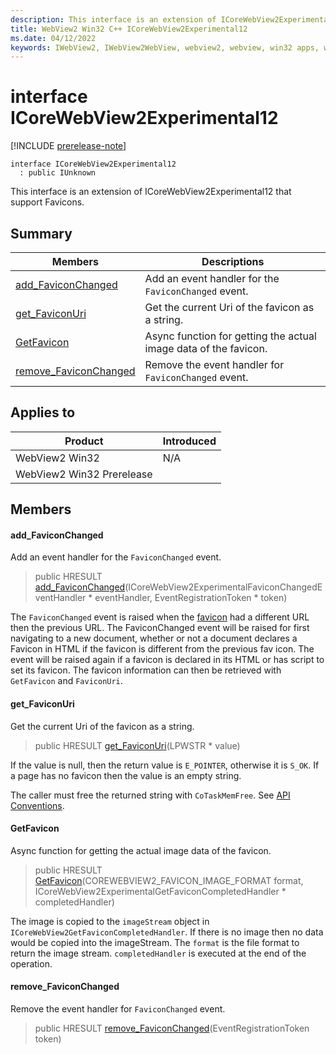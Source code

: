 ```yaml
---
description: This interface is an extension of ICoreWebView2Experimental12 that support Favicons.
title: WebView2 Win32 C++ ICoreWebView2Experimental12
ms.date: 04/12/2022
keywords: IWebView2, IWebView2WebView, webview2, webview, win32 apps, win32, edge, ICoreWebView2, ICoreWebView2Controller, browser control, edge html, ICoreWebView2Experimental12
---
```


# interface ICoreWebView2Experimental12

[!INCLUDE [prerelease-note](../includes/prerelease-note.md)]

```
interface ICoreWebView2Experimental12
  : public IUnknown
```

This interface is an extension of ICoreWebView2Experimental12 that support Favicons.

## Summary

 Members                        | Descriptions
--------------------------------|---------------------------------------------
[add_FaviconChanged](#add_faviconchanged) | Add an event handler for the `FaviconChanged` event.
[get_FaviconUri](#get_faviconuri) | Get the current Uri of the favicon as a string.
[GetFavicon](#getfavicon) | Async function for getting the actual image data of the favicon.
[remove_FaviconChanged](#remove_faviconchanged) | Remove the event handler for `FaviconChanged` event.

## Applies to

Product                         | Introduced
--------------------------------|---------------------------------------------
WebView2 Win32            |    N/A
WebView2 Win32 Prerelease |    

## Members

#### add_FaviconChanged

Add an event handler for the `FaviconChanged` event.

> public HRESULT [add_FaviconChanged](#add_faviconchanged)(ICoreWebView2ExperimentalFaviconChangedEventHandler * eventHandler, EventRegistrationToken * token)

The `FaviconChanged` event is raised when the [favicon](https://developer.mozilla.org/en-US/docs/Glossary/Favicon) had a different URL then the previous URL. The FaviconChanged event will be raised for first navigating to a new document, whether or not a document declares a Favicon in HTML if the favicon is different from the previous fav icon. The event will be raised again if a favicon is declared in its HTML or has script to set its favicon. The favicon information can then be retrieved with `GetFavicon` and `FaviconUri`.

#### get_FaviconUri

Get the current Uri of the favicon as a string.

> public HRESULT [get_FaviconUri](#get_faviconuri)(LPWSTR * value)

If the value is null, then the return value is `E_POINTER`, otherwise it is `S_OK`. If a page has no favicon then the value is an empty string.

The caller must free the returned string with `CoTaskMemFree`. See [API Conventions](/microsoft-edge/webview2/concepts/win32-api-conventions#strings).

#### GetFavicon

Async function for getting the actual image data of the favicon.

> public HRESULT [GetFavicon](#getfavicon)(COREWEBVIEW2_FAVICON_IMAGE_FORMAT format, ICoreWebView2ExperimentalGetFaviconCompletedHandler * completedHandler)

The image is copied to the `imageStream` object in `ICoreWebView2GetFaviconCompletedHandler`. If there is no image then no data would be copied into the imageStream. The `format` is the file format to return the image stream. `completedHandler` is executed at the end of the operation.

#### remove_FaviconChanged

Remove the event handler for `FaviconChanged` event.

> public HRESULT [remove_FaviconChanged](#remove_faviconchanged)(EventRegistrationToken token)

